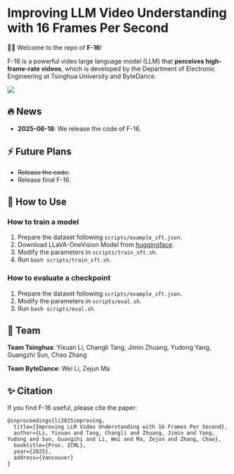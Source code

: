 # Improving LLM Video Understanding with 16 Frames Per Second

🚀🚀 Welcome to the repo of **F-16**!

F-16 is a powerful video large language model (LLM) that **perceives high-frame-rate videos**, which is developed by the Department of Electronic Engineering at Tsinghua University and ByteDance. 

<div style='display:flex; gap: 0.25rem; '>
<a href='https://arxiv.org/abs/2503.13956'><img src='https://img.shields.io/badge/F_16_paper-PDF-green'></a>
</div>

## 🔥 News

- **2025-06-18**: We release the code of F-16.

## ⚡️ Future Plans

- ~~Release the code.~~
- Release final F-16. 

## 🌈 How to Use

### How to train a model

1. Prepare the dataset following `scripts/example_sft.json`.
2. Download LLaVA-OneVision Model from [huggingface](https://huggingface.co/lmms-lab/llava-onevision-qwen2-7b-ov).
3. Modify the parameters in `scripts/train_sft.sh`.
4. Run `bash scripts/train_sft.sh`.

### How to evaluate a checkpoint

1. Prepare the dataset following `scripts/example_sft.json`.
2. Modify the parameters in `scripts/eval.sh`.
3. Run `bash scripts/eval.sh`.

## 👀 Team

**Team Tsinghua**: Yixuan Li, Changli Tang, Jimin Zhuang, Yudong Yang, Guangzhi Sun, Chao Zhang

**Team ByteDance**: Wei Li, Zejun Ma

## ✨ Citation
If you find F-16 useful, please cite the paper:

```
@inproceedings{li2025improving,
  title={Improving LLM Video Understanding with 16 Frames Per Second},
  author={Li, Yixuan and Tang, Changli and Zhuang, Jimin and Yang, Yudong and Sun, Guangzhi and Li, Wei and Ma, Zejun and Zhang, Chao},
  booktitle={Proc. ICML},
  year={2025}, 
  address={Vancouver}
}
```
